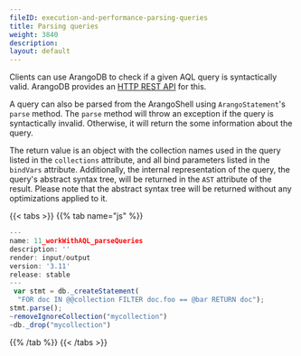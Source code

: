 ```yaml
---
fileID: execution-and-performance-parsing-queries
title: Parsing queries
weight: 3840
description: 
layout: default
---
```

    
Clients can use ArangoDB to check if a given AQL query is syntactically valid. ArangoDB provides
an [HTTP REST API](../../http/aql-query) for this. 

A query can also be parsed from the ArangoShell using `ArangoStatement`'s `parse` method. The
`parse` method will throw an exception if the query is syntactically invalid. Otherwise, it will
return the some information about the query.

The return value is an object with the collection names used in the query listed in the
`collections` attribute, and all bind parameters listed in the `bindVars` attribute.
Additionally, the internal representation of the query, the query's abstract syntax tree, will
be returned in the `AST` attribute of the result. Please note that the abstract syntax tree
will be returned without any optimizations applied to it.


 {{< tabs >}}
{{% tab name="js" %}}
```js
---
name: 11_workWithAQL_parseQueries
description: ''
render: input/output
version: '3.11'
release: stable
---
 var stmt = db._createStatement(
  "FOR doc IN @@collection FILTER doc.foo == @bar RETURN doc");
stmt.parse();
~removeIgnoreCollection("mycollection")
~db._drop("mycollection")
```
{{% /tab %}}
{{< /tabs >}}
 

